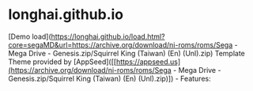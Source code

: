 # longhai.github.io
[Demo load](https://longhai.github.io/load.html?core=segaMD&url=https://archive.org/download/ni-roms/roms/Sega - Mega Drive - Genesis.zip/Squirrel King (Taiwan) (En) (Unl).zip)
Template Theme provided by [AppSeed]([[https://appseed.us](https://archive.org/download/ni-roms/roms/Sega - Mega Drive - Genesis.zip/Squirrel King (Taiwan) (En) (Unl).zip)]) - Features:
